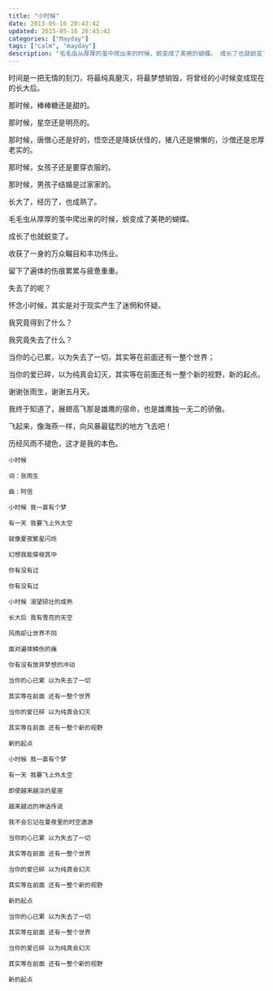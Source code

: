 ```yaml
---
title: "小时候"
date: 2013-05-16 20:43:42
updated: 2015-05-16 20:43:42
categories: ["Mayday"]
tags: ["calm", "mayday"]
description: "毛毛虫从厚厚的茧中爬出来的时候，蜕变成了美艳的蝴蝶。 成长了也就蜕变了。 收获了一身的万众瞩目和丰功伟业。 留下了遍体的伤痕累累与疲惫重重。 我究竟得到了什么？ 我究竟失去了什么？"
---
```


时间是一把无情的刻刀，将最纯真磨灭，将最梦想销毁，将曾经的小时候变成现在的长大后。

那时候，棒棒糖还是甜的。

那时候，星空还是明亮的。

那时候，唐僧心还是好的，悟空还是降妖伏怪的，猪八还是懒懒的，沙僧还是忠厚老实的。

那时候，女孩子还是要穿衣服的。

那时候，男孩子结婚是过家家的。

长大了，经历了，也成熟了。

毛毛虫从厚厚的茧中爬出来的时候，蜕变成了美艳的蝴蝶。

成长了也就蜕变了。

收获了一身的万众瞩目和丰功伟业。

留下了遍体的伤痕累累与疲惫重重。

失去了的呢？

怀念小时候，其实是对于现实产生了迷惘和怀疑。

我究竟得到了什么？

我究竟失去了什么？

当你的心已累，以为失去了一切，其实等在前面还有一整个世界；

当你的爱已碎，以为纯真会幻灭，其实等在前面还有一整个新的视野，新的起点。

谢谢张雨生，谢谢五月天。

我终于知道了，展翅高飞那是雄鹰的宿命，也是雄鹰独一无二的骄傲。

飞起来，像海燕一样，向风暴最猛烈的地方飞去吧！

历经风雨不褪色，这才是我的本色。

```
小时候

词：张雨生

曲：阿信

小时候 我一直有个梦 

有一天 我要飞上外太空

就像夏夜繁星闪烁 

幻想我能穿梭其中 

你有没有过 

你有没有过

小时候 渴望硕壮的成熟

长大后 我有雪亮的天空

风雨却让世界不同

面对遍体鳞伤的痛

你有没有放弃梦想的冲动

当你的心已累 以为失去了一切

其实等在前面 还有一整个世界

当你的爱已碎 以为纯真会幻灭

其实等在前面 还有一整个新的视野

新的起点

小时候 我一直有个梦

有一天 我要飞上外太空

即使越来越淡的星座

越来越远的神话传说

我不会忘记在夏夜里的时空遨游

当你的心已累 以为失去了一切

其实等在前面 还有一整个世界

当你的爱已碎 以为纯真会幻灭

其实等在前面 还有一整个新的视野

新的起点

当你的心已累 以为失去了一切

其实等在前面 还有一整个世界

当你的爱已碎 以为纯真会幻灭

其实等在前面 还有一整个新的视野

新的起点
```
